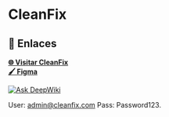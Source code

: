 # CleanFix
## 🚀 Enlaces

<a href="https://clean-fix-summer-camp2025.vercel.app/" target="_blank" rel="noopener noreferrer">**🌐 Visitar CleanFix**</a>
<br/>
<a href="https://www.figma.com/design/GfAnJxaquw0dI3vddDz4UA/CleanFix?m=auto&t=7RPUm7SR1gRhW052-1" target="_blank" rel="noopener noreferrer">**🖌️ Figma**</a>

<!--Documentación-->
[![Ask DeepWiki](https://deepwiki.com/badge.svg)](https://deepwiki.com/hdhdhdhdxd/CleanFix-SummerCamp2025)

<!--Cuenta CleanFix para iniciar sesión-->
User: admin@cleanfix.com
Pass: Password123.
